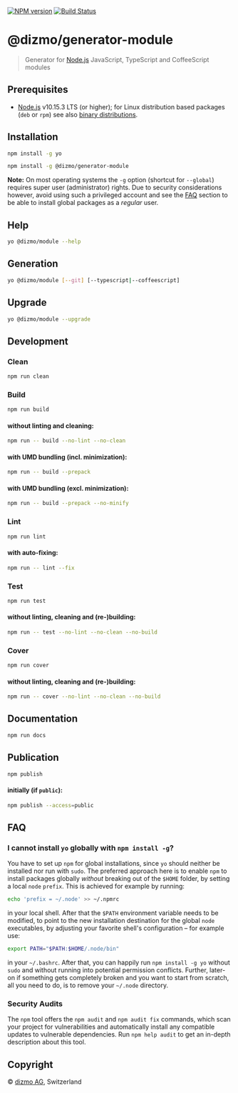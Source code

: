 [![NPM version](https://badge.fury.io/js/%40dizmo%2Fgenerator-module.svg)](https://npmjs.org/package/@dizmo/generator-module)
[![Build Status](https://travis-ci.org/dizmo/yeoman-generator-module.svg?branch=master)](https://travis-ci.org/dizmo/yeoman-generator-module)

# @dizmo/generator-module

> Generator for [Node.js] JavaScript, TypeScript and CoffeeScript modules

## Prerequisites

* [Node.js] v10.15.3 LTS (or higher); for Linux distribution based packages (`deb` or `rpm`) see also [binary distributions](https://github.com/nodesource/distributions).

## Installation

```sh
npm install -g yo
```

```sh
npm install -g @dizmo/generator-module
```

**Note:** On most operating systems the `-g` option (shortcut for `--global`) requires super user (administrator) rights. Due to security considerations however, avoid using such a privileged account and see the [FAQ](#i-cannot-install-yo-globally-with-npm-install--g) section to be able to install global packages as a *regular* user.


## Help

```sh
yo @dizmo/module --help
```

## Generation

```sh
yo @dizmo/module [--git] [--typescript|--coffeescript]
```

## Upgrade

```sh
yo @dizmo/module --upgrade
```

## Development

### Clean

```sh
npm run clean
```

### Build

```sh
npm run build
```

#### without linting and cleaning:

```sh
npm run -- build --no-lint --no-clean
```

#### with UMD bundling (incl. minimization):

```sh
npm run -- build --prepack
```

#### with UMD bundling (excl. minimization):

```sh
npm run -- build --prepack --no-minify
```

### Lint

```sh
npm run lint
```

#### with auto-fixing:

```sh
npm run -- lint --fix
```

### Test

```sh
npm run test
```

#### without linting, cleaning and (re-)building:

```sh
npm run -- test --no-lint --no-clean --no-build
```

### Cover

```sh
npm run cover
```

#### without linting, cleaning and (re-)building:

```sh
npm run -- cover --no-lint --no-clean --no-build
```

## Documentation

```sh
npm run docs
```

## Publication

```sh
npm publish
```

#### initially (if `public`):

```sh
npm publish --access=public
```

## FAQ

### I cannot install `yo` globally with `npm install -g`?

You have to set up `npm` for global installations, since `yo` should neither be installed nor run with `sudo`. The preferred approach here is to enable `npm` to install packages globally *without* breaking out of the `$HOME` folder, by setting a local `node` `prefix`. This is achieved for example by running:

```sh
echo 'prefix = ~/.node' >> ~/.npmrc
```

in your local shell. After that the `$PATH` environment variable needs to be modified, to point to the new installation destination for the global `node` executables, by adjusting your favorite shell's configuration &ndash; for example use:

```sh
export PATH="$PATH:$HOME/.node/bin"
```

in your `~/.bashrc`. After that, you can happily run `npm install -g yo` without `sudo` and without running into potential permission conflicts. Further, later-on if something gets completely broken and you want to start from scratch, all you need to do, is to remove your `~/.node` directory.

### Security Audits

The `npm` tool offers the `npm audit` and `npm audit fix` commands, which scan your project for vulnerabilities and automatically install any compatible updates to vulnerable dependencies. Run `npm help audit` to get an in-depth description about this tool.

## Copyright

 © [dizmo AG](http://dizmo.com/), Switzerland

[Node.js]: https://nodejs.org

